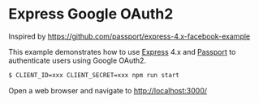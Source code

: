 # Express Google OAuth2

Inspired by https://github.com/passport/express-4.x-facebook-example

This example demonstrates how to use [Express](http://expressjs.com/) 4.x and
[Passport](http://passportjs.org/) to authenticate users using Google OAuth2.

```bash
$ CLIENT_ID=xxx CLIENT_SECRET=xxx npm run start
```

Open a web browser and navigate to [http://localhost:3000/](http://localhost:3000/)
